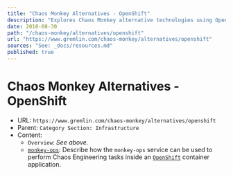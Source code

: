 ```yaml
---
title: "Chaos Monkey Alternatives - OpenShift"
description: "Explores Chaos Monkey alternative technologies using OpenShift."
date: 2018-08-30
path: "/chaos-monkey/alternatives/openshift"
url: "https://www.gremlin.com/chaos-monkey/alternatives/openshift"
sources: "See: _docs/resources.md"
published: true
---
```


# Chaos Monkey Alternatives - OpenShift

- URL: `https://www.gremlin.com/chaos-monkey/alternatives/openshift`
- Parent: `Category Section: Infrastructure`
- Content:
  - `Overview`: _See above._
  - [`monkey-ops`](https://github.com/Produban/monkey-ops): Describe how the `monkey-ops` service can be used to perform Chaos Engineering tasks inside an [`OpenShift`](https://www.openshift.com/) container application.

[/]:                                    /
[/advanced-tips]:                       /advanced-tips
[/alternatives]:                        /alternatives
[/alternatives/azure]:                  /alternatives/azure
[/alternatives/docker]:                 /alternatives/docker
[/alternatives/google-cloud-platform]:  /alternatives/google-cloud-platform
[/alternatives/kubernetes]:             /alternatives/kubernetes
[/alternatives/openshift]:              /alternatives/openshift
[/alternatives/private-cloud]:          /alternatives/private-cloud
[/alternatives/spring-boot]:            /alternatives/spring-boot
[/alternatives/vmware]:                 /alternatives/vmware
[/developer-tutorial]:                  /developer-tutorial
[/downloads-resources]:                 /downloads-resources
[/origin-netflix]:                      /origin-netflix
[/simian-army]:                         /simian-army